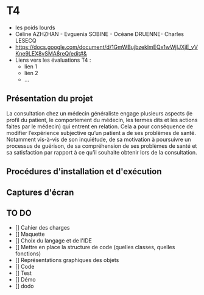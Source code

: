 # T4

- les poids lourds 
- Céline AZHZHAN -  Evguenia SOBINE  - Océane DRUENNE- Charles LESECQ
-  https://docs.google.com/document/d/1GmWBujbzeklmEQx1wWjIJXjE_vVKne9LEX8vSMA8reQ/edit#&
- Liens vers les évaluations T4 :
  - lien 1
  - lien 2
  - ...

## Présentation du projet

La consultation chez un médecin généraliste engage plusieurs aspects (le profil du patient, le comportement du médecin, les termes dits et les actions faites par le médecin) qui entrent en relation. Cela a pour conséquence de modifier l’expérience subjective qu’un patient a de ses problèmes de santé. Notamment vis-à-vis de son inquiétude, de sa motivation à poursuivre un processus de guérison, de sa compréhension de ses problèmes de santé et sa satisfaction par rapport à ce qu’il souhaite obtenir lors de la consultation. 

## Procédures d'installation et d'exécution

## Captures d'écran

## TO DO 
- [] Cahier des charges 
- [] Maquette 
- [] Choix du langage et de l'IDE 
- [] Mettre en place la structure de code (quelles classes, quelles fonctions)
- [] Représentations graphiques des objets 
- [] Code 
- [] Test 
- [] Démo 
- [] dodo
